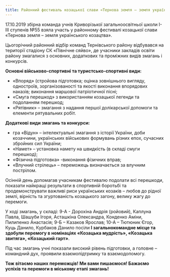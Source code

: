 ```yaml
---
title: Районний фестиваль козацької слави «Тернова земля – земля українського козацтва»
---
```


17.10.2019 збірна команда учнів Криворізької загальноосвітньої школи І-ІІІ ступенів №55 взяла участь у районному фестивалі козацької слави «Тернова земля – земля українського козацтва».

Цьогорічний районний відбір команд Тернівського району відбувався на території стадіону СК «Північне сяйво», де учасники закладів освіти району змагалися з основних, додаткових та проміжних видів змагань і конкурсів.

**Основні військово-спортивні та туристсько-спортивні види:**

-   «Впоряд» (стройова підготовка; оцінка зовнішнього вигляду, одностроїв, зорганізованості та якості виконання впорядових наказів; виконання маршової патріотичної пісні;
-   «Смуга перешкод» з використанням козацької легенди та подоланням перешкод;
-   «Рятівник» – змагання з надання першої долікарської допомоги та елементи рятувальних робіт.

**Додаткові види змагань та конкурси:**

-   гра «Відун» – інтелектуальні змагання з історії України, доби козаччини, українських військових формувань різних епох, сучасних збройних сил України;
-   «Намет» – установка намету на швидкість (в складі смуги перешкод);
-   «Фізична підготовка» -виконання фізичних вправ;
-   «Влучний стрілець» – переможець визначається за влучним пострілом.

Осінній день допомагав учасникам фестивалю подолати всі перешкоди, показати найкращі результати в спортивній боротьбі та продемонструвати важливі риси українських козаків – любов до рідної землі, вірність та згуртованість козацького загону, велику жагу до перемоги.

У ході змагань, у складі: 9-А - Дорохіна Андрія (ройовий), Каплуна Павла, Шашуби Ігоря, Асташкіна Олександра, Конденко Аміни, Пилипенко Анастасія; 9-Б – Казаков Ярослав; 10-А – Тютюник Єгор, Куць Данило, Курбаков Данило посіли **І загальнокомандне місце та здобули перемогу в номінаціях «Козацька мудрість», «Козацька звитяга», «Козацький гарт»**.

Під час змагань учні показали високий рівень підготовки, а головне – командний дух, проявили взаємопідтримку та взаємодопомогу.

**Тож вітаємо наших переможців! Ми вами пишаємося! Бажаємо успіхів та перемоги в міському етапі змагань!**

<slideshow></slideshow>
